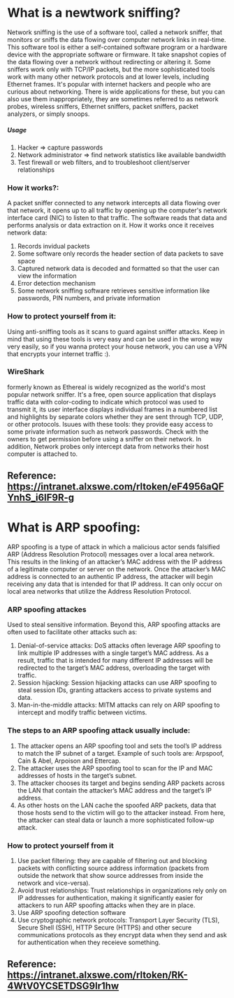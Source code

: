 # What is a newtwork sniffing? #
Network sniffing is the use of a software tool, called a network sniffer, that monitors or sniffs the data flowing over computer network links in real-time. This software tool is
 either a self-contained software program or a hardware device with the appropriate software or firmware.
 It take snapshot copies of the data flowing over a network without redirecting or altering it. Some sniffers work only with TCP/IP packets, but the more sophisticated tools work with many other network protocols and at lower levels, including Ethernet frames. It's popular with internet hackers and people who are curious about networking.
 There is wide applications for these, but you can also use them inappropriately, they are sometimes referred to as network probes, wireless sniffers, Ethernet sniffers, packet sniffers, packet analyzers, or simply snoops.
##### Usage #####
1. Hacker => capture passwords
2. Network administrator => find network statistics like available bandwidth
3. Test firewall or web filters, and to troubleshoot client/server relationships
### How it works?: ###
A packet sniffer connected to any network intercepts all data flowing over that network, it opens up to all traffic by opening up the computer's network interface card (NIC) to listen to that traffic. The software reads that data and performs analysis or data extraction on it.
How it works once it receives network data:
1. Records invidual packets
2. Some software only records the header section of data packets to save space
3. Captured network data is decoded and formatted so that the user can view the information
4. Error detection mechanism
5. Some network sniffing software retrieves sensitive information like passwords, PIN numbers, and private information
### How to protect yourself from it: ###
Using anti-sniffing tools as it scans to guard against sniffer attacks. Keep in mind that using these tools is very easy and can be used in the wrong way very easily, so if you wanna protect your house network, you can use a VPN that encrypts your internet traffic :).
### WireShark ###
formerly known as Ethereal is widely recognized as the world's most popular network sniffer. It's a free, open source application that displays traffic data with color-coding to indicate which protocol was used to transmit it, its user interface displays individual frames in a numbered list and highlights by separate colors whether they are sent through TCP, UDP, or other protocols.
Isuues with these tools: they provide easy access to some private information such as network passwords. Check with the owners to get permission before using a sniffer on their network. In addition, Network probes only intercept data from networks their host computer is attached to.

Reference: https://intranet.alxswe.com/rltoken/eF4956aQFYnhS_i6IF9R-g 
---
# What is ARP spoofing: #
ARP spoofing is a type of attack in which a malicious actor sends falsified ARP (Address Resolution Protocol) messages over a local area network. This results in the linking of an attacker’s MAC address with the IP address of a legitimate computer or server on the network. Once the attacker’s MAC address is connected to an authentic IP address, the attacker will begin receiving any data that is intended for that IP address. It can only occur on local area networks that utilize the Address Resolution Protocol.
### ARP spoofing attackes ###
Used to steal sensitive information. Beyond this, ARP spoofing attacks are often used to facilitate other attacks such as:
1. Denial-of-service attacks: DoS attacks often leverage ARP spoofing to link multiple IP addresses with a single target’s MAC address. As a result, traffic that is intended for many different IP addresses will be redirected to the target’s MAC address, overloading the target with traffic.
2. Session hijacking: Session hijacking attacks can use ARP spoofing to steal session IDs, granting attackers access to private systems and data.
3. Man-in-the-middle attacks: MITM attacks can rely on ARP spoofing to intercept and modify traffic between victims.
### The steps to an ARP spoofing attack usually include: ###
1. The attacker opens an ARP spoofing tool and sets the tool’s IP address to match the IP subnet of a target. Example of such tools are: Arpspoof, Cain & Abel, Arpoison and Ettercap.
2. The attacker uses the ARP spoofing tool to scan for the IP and MAC addresses of hosts in the target’s subnet.
3. The attacker chooses its target and begins sending ARP packets across the LAN that contain the attacker’s MAC address and the target’s IP address.
4. As other hosts on the LAN cache the spoofed ARP packets, data that those hosts send to the victim will go to the attacker instead. From here, the attacker can steal data or launch a more sophisticated follow-up attack.
### How to protect yourself from it ###
1. Use packet filtering: they are capable of filtering out and blocking packets with conflicting source address information (packets from outside the network that show source addresses from inside the network and vice-versa).
2. Avoid trust relationships: Trust relationships in organizations rely only on IP addresses for authentication, making it significantly easier for attackers to run ARP spoofing attacks when they are in place.
3. Use ARP spoofing detection software
4. Use cryptographic network protocols: Transport Layer Security (TLS), Secure Shell (SSH), HTTP Secure (HTTPS) and other secure communications protocols as they encrypt data when they send and ask for authentication when they receieve something.

Reference: https://intranet.alxswe.com/rltoken/RK-4WtV0YCSETDSG9lr1hw
---
